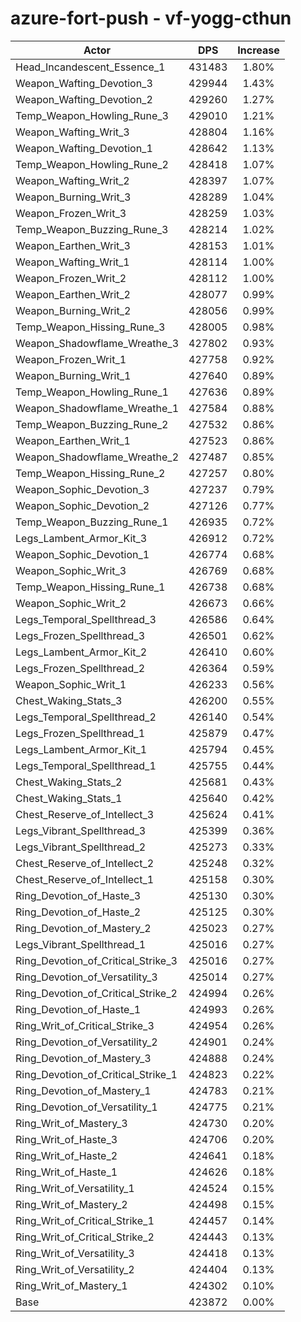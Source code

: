 # azure-fort-push - vf-yogg-cthun
| Actor | DPS | Increase |
|---|:---:|:---:|
|Head_Incandescent_Essence_1|431483|1.80%|
|Weapon_Wafting_Devotion_3|429944|1.43%|
|Weapon_Wafting_Devotion_2|429260|1.27%|
|Temp_Weapon_Howling_Rune_3|429010|1.21%|
|Weapon_Wafting_Writ_3|428804|1.16%|
|Weapon_Wafting_Devotion_1|428642|1.13%|
|Temp_Weapon_Howling_Rune_2|428418|1.07%|
|Weapon_Wafting_Writ_2|428397|1.07%|
|Weapon_Burning_Writ_3|428289|1.04%|
|Weapon_Frozen_Writ_3|428259|1.03%|
|Temp_Weapon_Buzzing_Rune_3|428214|1.02%|
|Weapon_Earthen_Writ_3|428153|1.01%|
|Weapon_Wafting_Writ_1|428114|1.00%|
|Weapon_Frozen_Writ_2|428112|1.00%|
|Weapon_Earthen_Writ_2|428077|0.99%|
|Weapon_Burning_Writ_2|428056|0.99%|
|Temp_Weapon_Hissing_Rune_3|428005|0.98%|
|Weapon_Shadowflame_Wreathe_3|427802|0.93%|
|Weapon_Frozen_Writ_1|427758|0.92%|
|Weapon_Burning_Writ_1|427640|0.89%|
|Temp_Weapon_Howling_Rune_1|427636|0.89%|
|Weapon_Shadowflame_Wreathe_1|427584|0.88%|
|Temp_Weapon_Buzzing_Rune_2|427532|0.86%|
|Weapon_Earthen_Writ_1|427523|0.86%|
|Weapon_Shadowflame_Wreathe_2|427487|0.85%|
|Temp_Weapon_Hissing_Rune_2|427257|0.80%|
|Weapon_Sophic_Devotion_3|427237|0.79%|
|Weapon_Sophic_Devotion_2|427126|0.77%|
|Temp_Weapon_Buzzing_Rune_1|426935|0.72%|
|Legs_Lambent_Armor_Kit_3|426912|0.72%|
|Weapon_Sophic_Devotion_1|426774|0.68%|
|Weapon_Sophic_Writ_3|426769|0.68%|
|Temp_Weapon_Hissing_Rune_1|426738|0.68%|
|Weapon_Sophic_Writ_2|426673|0.66%|
|Legs_Temporal_Spellthread_3|426586|0.64%|
|Legs_Frozen_Spellthread_3|426501|0.62%|
|Legs_Lambent_Armor_Kit_2|426410|0.60%|
|Legs_Frozen_Spellthread_2|426364|0.59%|
|Weapon_Sophic_Writ_1|426233|0.56%|
|Chest_Waking_Stats_3|426200|0.55%|
|Legs_Temporal_Spellthread_2|426140|0.54%|
|Legs_Frozen_Spellthread_1|425879|0.47%|
|Legs_Lambent_Armor_Kit_1|425794|0.45%|
|Legs_Temporal_Spellthread_1|425755|0.44%|
|Chest_Waking_Stats_2|425681|0.43%|
|Chest_Waking_Stats_1|425640|0.42%|
|Chest_Reserve_of_Intellect_3|425624|0.41%|
|Legs_Vibrant_Spellthread_3|425399|0.36%|
|Legs_Vibrant_Spellthread_2|425273|0.33%|
|Chest_Reserve_of_Intellect_2|425248|0.32%|
|Chest_Reserve_of_Intellect_1|425158|0.30%|
|Ring_Devotion_of_Haste_3|425130|0.30%|
|Ring_Devotion_of_Haste_2|425125|0.30%|
|Ring_Devotion_of_Mastery_2|425023|0.27%|
|Legs_Vibrant_Spellthread_1|425016|0.27%|
|Ring_Devotion_of_Critical_Strike_3|425016|0.27%|
|Ring_Devotion_of_Versatility_3|425014|0.27%|
|Ring_Devotion_of_Critical_Strike_2|424994|0.26%|
|Ring_Devotion_of_Haste_1|424993|0.26%|
|Ring_Writ_of_Critical_Strike_3|424954|0.26%|
|Ring_Devotion_of_Versatility_2|424901|0.24%|
|Ring_Devotion_of_Mastery_3|424888|0.24%|
|Ring_Devotion_of_Critical_Strike_1|424823|0.22%|
|Ring_Devotion_of_Mastery_1|424783|0.21%|
|Ring_Devotion_of_Versatility_1|424775|0.21%|
|Ring_Writ_of_Mastery_3|424730|0.20%|
|Ring_Writ_of_Haste_3|424706|0.20%|
|Ring_Writ_of_Haste_2|424641|0.18%|
|Ring_Writ_of_Haste_1|424626|0.18%|
|Ring_Writ_of_Versatility_1|424524|0.15%|
|Ring_Writ_of_Mastery_2|424498|0.15%|
|Ring_Writ_of_Critical_Strike_1|424457|0.14%|
|Ring_Writ_of_Critical_Strike_2|424443|0.13%|
|Ring_Writ_of_Versatility_3|424418|0.13%|
|Ring_Writ_of_Versatility_2|424404|0.13%|
|Ring_Writ_of_Mastery_1|424302|0.10%|
|Base|423872|0.00%|

